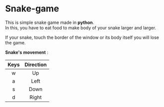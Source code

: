# Snake-game

This is simple snake game made in **python**.  
In this, you have to eat food to make body of your snake larger and larger.  

If your snake, touch the border of the window or its body itself you will lose the game.  

**Snake's** **movement** : 

Keys|Direction 
|:--:|:--:| 
|w|Up| 
|a|Left| 
|s|Down| 
|d|Right| 
